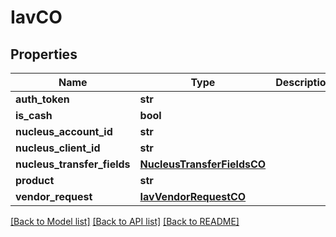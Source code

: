 # IavCO

## Properties
Name | Type | Description | Notes
------------ | ------------- | ------------- | -------------
**auth_token** | **str** |  | [optional] 
**is_cash** | **bool** |  | [optional] 
**nucleus_account_id** | **str** |  | [optional] 
**nucleus_client_id** | **str** |  | [optional] 
**nucleus_transfer_fields** | [**NucleusTransferFieldsCO**](NucleusTransferFieldsCO.md) |  | [optional] 
**product** | **str** |  | [optional] 
**vendor_request** | [**IavVendorRequestCO**](IavVendorRequestCO.md) |  | [optional] 

[[Back to Model list]](../README.md#documentation-for-models) [[Back to API list]](../README.md#documentation-for-api-endpoints) [[Back to README]](../README.md)



